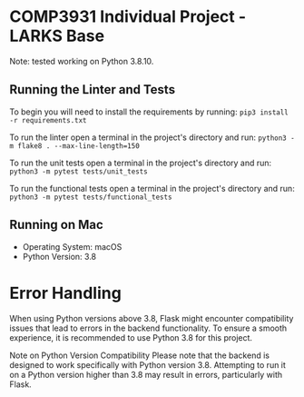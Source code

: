 # COMP3931 Individual Project - LARKS Base

Note: tested working on Python 3.8.10.

## Running the Linter and Tests

To begin you will need to install the requirements by running:
`pip3 install -r requirements.txt`

To run the linter open a terminal in the project's directory and run:
`python3 -m flake8 . --max-line-length=150`

To run the unit tests open a terminal in the project's directory and run:
`python3 -m pytest tests/unit_tests`

To run the functional tests open a terminal in the project's directory and run:
`python3 -m pytest tests/functional_tests`

## Running on Mac

* Operating System: macOS
* Python Version: 3.8

# Error Handling

When using Python versions above 3.8, Flask might encounter compatibility issues that lead to errors in the backend functionality. To ensure a smooth experience, it is recommended to use Python 3.8 for this project.

Note on Python Version Compatibility
Please note that the backend is designed to work specifically with Python version 3.8. Attempting to run it on a Python version higher than 3.8 may result in errors, particularly with Flask.
